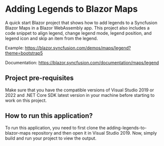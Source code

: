 # Adding Legends to Blazor Maps

A quick start Blazor project that shows how to add legends to a Syncfusion Blazor Maps in a Blazor WebAssembly app. This project also includes a code snippet to align legend, change legend mode, legend position, and legend icon and skip an item from the legend.

Example: https://blazor.syncfusion.com/demos/maps/legend?theme=bootstrap5  

Documentation: https://blazor.syncfusion.com/documentation/maps/legend  

## Project pre-requisites
Make sure that you have the compatible versions of Visual Studio 2019 or 2022 and .NET Core SDK latest version in your machine before starting to work on this project.

## How to run this application?
To run this application, you need to first clone the adding-legends-to-blazor-maps repository and then open it in Visual Studio 2019. Now, simply build and run your project to view the output.

